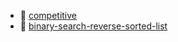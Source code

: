 * 📂 [competitive](competitive)
* 📄 [binary-search-reverse-sorted-list](binary-search-reverse-sorted-list.md)
